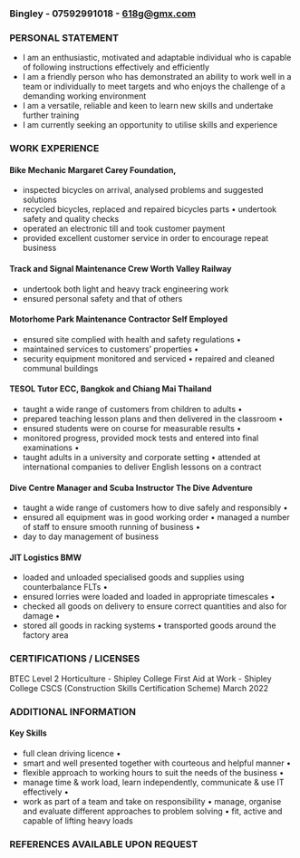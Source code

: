 ### Bingley  -  07592991018  - 618g@gmx.com

### PERSONAL STATEMENT 
* I am an enthusiastic, motivated and adaptable individual who is capable of following instructions effectively and efficiently
*  I am a friendly person who has demonstrated an ability to work well in a team or individually to meet targets and who enjoys the challenge of a demanding working environment 
*  I am a versatile, reliable and keen to learn new skills and undertake further training 
*  I am currently seeking an opportunity to utilise skills and experience

### WORK EXPERIENCE
####  Bike Mechanic Margaret Carey Foundation, 
* inspected bicycles on arrival, analysed problems and suggested solutions 
* recycled bicycles, replaced and repaired bicycles parts • undertook safety and quality checks 
* operated an electronic till and took customer payment 
* provided excellent customer service in order to encourage repeat business

#### Track and Signal Maintenance Crew Worth Valley Railway
* undertook both light and heavy track engineering work 
* ensured personal safety and that of others

#### Motorhome Park Maintenance Contractor Self Employed 
* ensured site complied with health and safety regulations • 
* maintained services to customers’ properties • 
* security equipment monitored and serviced • repaired and cleaned communal buildings

#### TESOL Tutor ECC, Bangkok and Chiang Mai Thailand 
* taught a wide range of customers from children to adults • 
* prepared teaching lesson plans and then delivered in the classroom • 
* ensured students were on course for measurable results • 
* monitored progress, provided mock tests and entered into final examinations • 
* taught adults in a university and corporate setting • attended at international companies to deliver English lessons on a contract

#### Dive Centre Manager and Scuba Instructor The Dive Adventure 
* taught a wide range of customers how to dive safely and responsibly • 
* ensured all equipment was in good working order • managed a number of staff to ensure smooth running of business • 
* day to day management of business

#### JIT Logistics BMW 
* loaded and unloaded specialised goods and supplies using counterbalance FLTs • 
* ensured lorries were loaded and loaded in appropriate timescales • 
* checked all goods on delivery to ensure correct quantities and also for damage • 
* stored all goods in racking systems • transported goods around the factory area

### CERTIFICATIONS / LICENSES
BTEC Level 2 Horticulture - Shipley College First Aid at Work - Shipley College CSCS (Construction Skills Certification Scheme) March 2022

### ADDITIONAL INFORMATION
#### Key Skills 
* full clean driving licence • 
* smart and well presented together with courteous and helpful manner • 
* flexible approach to working hours to suit the needs of the business •
*  manage time & work load, learn independently, communicate & use IT effectively • 
*  work as part of a team and take on responsibility • manage, organise and evaluate different approaches to problem solving • fit, active and capable of lifting heavy loads

### REFERENCES AVAILABLE UPON REQUEST

